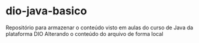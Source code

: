 # dio-java-basico
Repositório para armazenar o conteúdo visto em aulas do curso de Java da plataforma DIO
Alterando o conteúdo do arquivo de forma local